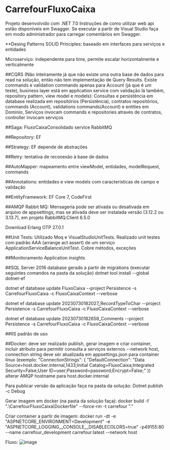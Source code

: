 # CarrefourFluxoCaixa
Projeto desenvolvido com .NET 7.0
Instruções de como utilizar web api estão disponíveis em Swagger. Se executar a partir de Visual Studio faça em modo administrador para carregar comentários em Swagger.

**Desing Patterns
SOLID Principles: baseado em interfaces para serviços e entidades

Microserviço: independente para time, permite escalar horizontalmente e verticalmente

##CQRS (Não inteiramente já que não existe uma outra base de dados para read na solução, então não tem implementação de Query Results. Existe commands e validation commands apenas para Account (já que é um teste), business layer está em application service com validação lá também, repository pattern, view model e models): Consultas e persistência em database realizada em repositórios (Persistência), contratos repositórios, commands (Account), validations commands(Account) e entities em Domínio, Serviços invocam commands e repositories através de contratos, controller invocam serviços

##Saga: FluxoCaixaConsolidado service RabbitMQ

##Repository: EF

##Strategy: EF depende de abstrações

##Retry: tentativa de reconexão à base de dados

##AutoMapper: mapeamento entre viewModel, entidades, modelRequest, commands

##Annotations: entidades e view models com características de campo e validação

##EntityFramework: EF Core 7, CodeFirst

##AMQP Rabbit MQ: Mensageria pode ser ativada ou desativada em arquivo de appsettings, mas se ativada deve ser instalada versão (3.12.2 ou 3.13.7), em projeto RabbitMQ.Client 6.5.0

Download Erlang OTP 27.0.1

##Unit Tests: Utilizado Moq e VisualStudioUnitTests. Realizado unit testes com padrão AAA (arrange act assert) de um serviço ApplicationServiceBalanceUnitTest. Cobre métodos, exceções 

##Monitoramento Application insights

##SQL Server 2016 database gerado a partir de migrations (executar seguintes comandos na pasta da solução)
dotnet tool install --global dotnet-ef

dotnet ef database update FluxoCaixa --project Persistence -s CarrefourFluxoCaixa -c FluxoCaixaContext --verbose

dotnet ef database update 20230730182027_RecordTypeToChar --project Persistence -s CarrefourFluxoCaixa -c FluxoCaixaContext --verbose

dotnet ef database update 20230730182658_Comments --project Persistence -s CarrefourFluxoCaixa -c FluxoCaixaContext --verbose

##IIS padrão de uso

##Docker: deve ser realizado publish, gerar imagem e criar container, incluir atributo para permitir consulta a serviços externos --network host, connection string deve ser atualizada em appsettings.json para container linux (exemplo:
"ConnectionStrings": {
    "DefaultConnection": "Data Source=host.docker.internal,1433;Initial Catalog=FluxoCaixa;Integrated Security=False;User ID=user;Password=password;Encrypt=False;"
  })
alterar AMQP hostname para host.docker.internal

Para publicar versão da aplicação faça na pasta da solução:
Dotnet publish -c Debug

Gerar imagem em docker (na pasta da solução faça):
docker build -f ".\CarrefourFluxoCaixa\Dockerfile" --force-rm -t carrefour ".\"

Criar container a partir de imagem:
docker run -dt -e "ASPNETCORE_ENVIRONMENT=Development" -e "ASPNETCORE_LOGGING__CONSOLE__DISABLECOLORS=true"  -p49155:80 --name carrefour_development carrefour:latest --network host

Fluxo: ![image](https://github.com/davilinfo/Minsait-CarrefourFluxoCaixa/assets/18128361/01dd7353-4580-49df-a817-8b113c30efee)





